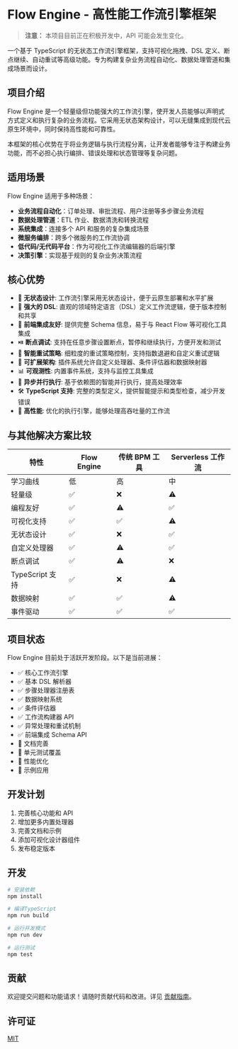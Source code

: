 # Flow Engine - 高性能工作流引擎框架

> **注意：** 本项目目前正在积极开发中，API 可能会发生变化。

一个基于 TypeScript 的无状态工作流引擎框架，支持可视化拖拽、DSL 定义、断点继续、自动重试等高级功能。专为构建复杂业务流程自动化、数据处理管道和集成场景而设计。

## 项目介绍

Flow Engine 是一个轻量级但功能强大的工作流引擎，使开发人员能够以声明式方式定义和执行复杂的业务流程。它采用无状态架构设计，可以无缝集成到现代云原生环境中，同时保持高性能和可靠性。

本框架的核心优势在于将业务逻辑与执行流程分离，让开发者能够专注于构建业务功能，而不必担心执行编排、错误处理和状态管理等复杂问题。

## 适用场景

Flow Engine 适用于多种场景：

- **业务流程自动化**：订单处理、审批流程、用户注册等多步骤业务流程
- **数据处理管道**：ETL 作业、数据清洗和转换流程
- **系统集成**：连接多个 API 和服务的复杂集成场景
- **微服务编排**：跨多个微服务的工作流协调
- **低代码/无代码平台**：作为可视化工作流编辑器的后端引擎
- **决策引擎**：实现基于规则的复杂业务决策流程

## 核心优势

- 🔄 **无状态设计**: 工作流引擎采用无状态设计，便于云原生部署和水平扩展
- 📑 **强大的 DSL**: 直观的领域特定语言（DSL）定义工作流逻辑，便于版本控制和共享
- 🌈 **前端集成友好**: 提供完整 Schema 信息，易于与 React Flow 等可视化工具集成
- ⏯️ **断点调试**: 支持在任意步骤设置断点，暂停和继续执行，方便开发和测试
- 🔁 **智能重试策略**: 细粒度的重试策略控制，支持指数退避和自定义重试逻辑
- 🧩 **可扩展架构**: 插件系统允许自定义处理器、条件评估器和数据映射器
- 📊 **可观测性**: 内置事件系统，支持与监控工具集成
- 🔄 **异步并行执行**: 基于依赖图的智能并行执行，提高处理效率
- 🛠️ **TypeScript 支持**: 完整的类型定义，提供智能提示和类型检查，减少开发错误
- 🚀 **高性能**: 优化的执行引擎，能够处理高吞吐量的工作流

## 与其他解决方案比较

| 特性            | Flow Engine | 传统 BPM 工具 | Serverless 工作流 |
| --------------- | ----------- | ------------- | ----------------- |
| 学习曲线        | 低          | 高            | 中                |
| 轻量级          | ✅          | ❌            | ⚠️                |
| 编程友好        | ✅          | ⚠️            | ✅                |
| 可视化支持      | ✅          | ✅            | ⚠️                |
| 无状态设计      | ✅          | ❌            | ✅                |
| 自定义处理器    | ✅          | ⚠️            | ✅                |
| 断点调试        | ✅          | ⚠️            | ❌                |
| TypeScript 支持 | ✅          | ❌            | ⚠️                |
| 数据映射        | ✅          | ✅            | ⚠️                |
| 事件驱动        | ✅          | ✅            | ✅                |

## 项目状态

Flow Engine 目前处于活跃开发阶段。以下是当前进展：

- ✅ 核心工作流引擎
- ✅ 基本 DSL 解析器
- ✅ 步骤处理器注册表
- ✅ 数据映射系统
- ✅ 条件评估器
- ✅ 工作流构建器 API
- ✅ 异常处理和重试机制
- ✅ 前端集成 Schema API
- 🚧 文档完善
- 🚧 单元测试覆盖
- 🚧 性能优化
- 🚧 示例应用

## 开发计划

1. 完善核心功能和 API
2. 增加更多内置处理器
3. 完善文档和示例
4. 添加可视化设计器组件
5. 发布稳定版本

## 开发

```bash
# 安装依赖
npm install

# 编译TypeScript
npm run build

# 运行开发模式
npm run dev

# 运行测试
npm test
```

## 贡献

欢迎提交问题和功能请求！请随时贡献代码和改进。详见 [贡献指南](CONTRIBUTING.md)。

## 许可证

[MIT](LICENSE)
